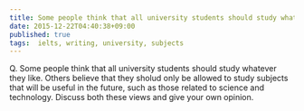 ```yaml
---
title: Some people think that all university students should study whatever they like. Others believe that they sholud only be allowed to study subjects that will be useful in the future, such as those related to science and technology.
date: 2015-12-22T04:40:38+09:00
published: true
tags:  ielts, writing, university, subjects
---
```



Q. Some people think that all university students should study whatever they like. Others believe that they sholud only be allowed to study subjects that will be useful in the future, such as those related to science and technology.
Discuss both these views and give your own opinion.


